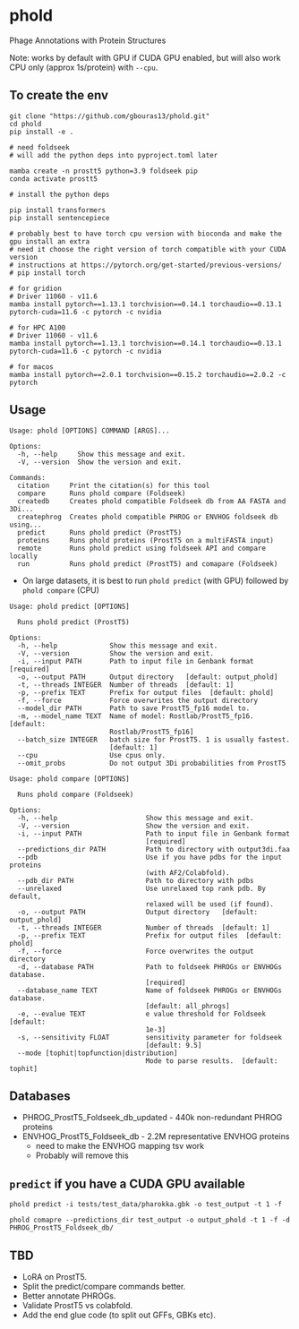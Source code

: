 # phold
Phage Annotations with Protein Structures

Note: works by default with GPU if CUDA GPU enabled, but will also work CPU only (approx 1s/protein) with `--cpu`.

## To create the env

```
git clone "https://github.com/gbouras13/phold.git"
cd phold
pip install -e .

# need foldseek
# will add the python deps into pyproject.toml later

mamba create -n prostt5 python=3.9 foldseek pip
conda activate prostt5

# install the python deps

pip install transformers
pip install sentencepiece

# probably best to have torch cpu version with bioconda and make the gpu install an extra
# need it choose the right version of torch compatible with your CUDA version
# instructions at https://pytorch.org/get-started/previous-versions/
# pip install torch

# for gridion
# Driver 11060 - v11.6
mamba install pytorch==1.13.1 torchvision==0.14.1 torchaudio==0.13.1 pytorch-cuda=11.6 -c pytorch -c nvidia

# for HPC A100 
# Driver 11060 - v11.6
mamba install pytorch==1.13.1 torchvision==0.14.1 torchaudio==0.13.1 pytorch-cuda=11.6 -c pytorch -c nvidia

# for macos
mamba install pytorch==2.0.1 torchvision==0.15.2 torchaudio==2.0.2 -c pytorch

```

## Usage

```
Usage: phold [OPTIONS] COMMAND [ARGS]...

Options:
  -h, --help     Show this message and exit.
  -V, --version  Show the version and exit.

Commands:
  citation     Print the citation(s) for this tool
  compare      Runs phold compare (Foldseek)
  createdb     Creates phold compatible Foldseek db from AA FASTA and 3Di...
  createphrog  Creates phold compatible PHROG or ENVHOG foldseek db using...
  predict      Runs phold predict (ProstT5)
  proteins     Runs phold proteins (ProstT5 on a multiFASTA input)
  remote       Runs phold predict using foldseek API and compare locally
  run          Runs phold predict (ProstT5) and comapare (Foldseek)
```

* On large datasets, it is best to run `phold predict` (with GPU) followed by `phold compare` (CPU)

```
Usage: phold predict [OPTIONS]

  Runs phold predict (ProstT5)

Options:
  -h, --help             Show this message and exit.
  -V, --version          Show the version and exit.
  -i, --input PATH       Path to input file in Genbank format  [required]
  -o, --output PATH      Output directory   [default: output_phold]
  -t, --threads INTEGER  Number of threads  [default: 1]
  -p, --prefix TEXT      Prefix for output files  [default: phold]
  -f, --force            Force overwrites the output directory
  --model_dir PATH       Path to save ProstT5_fp16 model to.
  -m, --model_name TEXT  Name of model: Rostlab/ProstT5_fp16.  [default:
                         Rostlab/ProstT5_fp16]
  --batch_size INTEGER   batch size for ProstT5. 1 is usually fastest.
                         [default: 1]
  --cpu                  Use cpus only.
  --omit_probs           Do not output 3Di probabilities from ProstT5
```

```
Usage: phold compare [OPTIONS]

  Runs phold compare (Foldseek)

Options:
  -h, --help                      Show this message and exit.
  -V, --version                   Show the version and exit.
  -i, --input PATH                Path to input file in Genbank format
                                  [required]
  --predictions_dir PATH          Path to directory with output3di.faa
  --pdb                           Use if you have pdbs for the input proteins
                                  (with AF2/Colabfold).
  --pdb_dir PATH                  Path to directory with pdbs
  --unrelaxed                     Use unrelaxed top rank pdb. By default,
                                  relaxed will be used (if found).
  -o, --output PATH               Output directory   [default: output_phold]
  -t, --threads INTEGER           Number of threads  [default: 1]
  -p, --prefix TEXT               Prefix for output files  [default: phold]
  -f, --force                     Force overwrites the output directory
  -d, --database PATH             Path to foldseek PHROGs or ENVHOGs database.
                                  [required]
  --database_name TEXT            Name of foldseek PHROGs or ENVHOGs database.
                                  [default: all_phrogs]
  -e, --evalue TEXT               e value threshold for Foldseek  [default:
                                  1e-3]
  -s, --sensitivity FLOAT         sensitivity parameter for foldseek
                                  [default: 9.5]
  --mode [tophit|topfunction|distribution]
                                  Mode to parse results.  [default: tophit]
```


## Databases

* PHROG_ProstT5_Foldseek_db_updated - 440k non-redundant PHROG proteins
* ENVHOG_ProstT5_Foldseek_db - 2.2M representative ENVHOG proteins
    * need to make the ENVHOG mapping tsv work
    * Probably will remove this


## `predict` if you have a CUDA GPU available
```
phold predict -i tests/test_data/pharokka.gbk -o test_output -t 1 -f 
```

```
phold comapre --predictions_dir test_output -o output_phold -t 1 -f -d PHROG_ProstT5_Foldseek_db/
```



## TBD

* LoRA on ProstT5.
* Split the predict/compare commands better.
* Better annotate PHROGs.
* Validate ProstT5 vs colabfold.
* Add the end glue code (to split out GFFs, GBKs etc).
